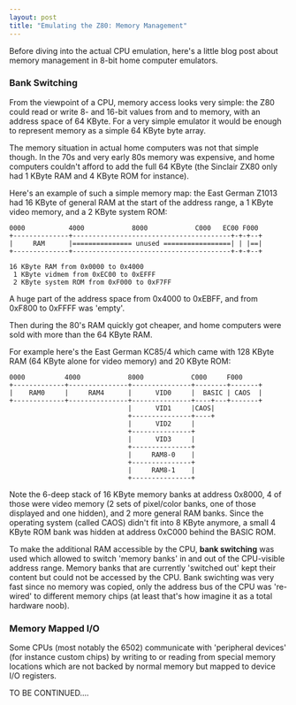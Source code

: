 ```yaml
---
layout: post
title: "Emulating the Z80: Memory Management"
---
```


Before diving into the actual CPU emulation, here's a little blog post
about memory management in 8-bit home computer emulators.

### Bank Switching

From the viewpoint of a CPU, memory access looks very simple: the Z80
could read or write 8- and 16-bit values from and to memory, with an
address space of 64 KByte. For a very simple emulator it would be enough
to represent memory as a simple 64 KByte byte array.

The memory situation in actual home computers was not that simple though. In
the 70s and very early 80s memory was expensive, and home computers couldn't
afford to add the full 64 KByte (the Sinclair ZX80 only had 1 KByte RAM and
4 KByte ROM for instance).

Here's an example of such a simple memory map: the East German Z1013 had 
16 KByte of general RAM at the start of the address range, a 1 KByte video
memory, and a 2 KByte system ROM:

```                                     
0000           4000            8000            C000   EC00 F000
+--------------+----------------------------------------+-+-+--+
|     RAM      |=============== unused =================| | |==|
+--------------+----------------------------------------+-+-+--+

16 KByte RAM from 0x0000 to 0x4000
 1 KByte vidmem from 0xEC00 to 0xEFFF
 2 KByte system ROM from 0xF000 to 0xF7FF
```

A huge part of the address space from 0x4000 to 0xEBFF, and from 0xF800 to
0xFFFF was 'empty'.

Then during the 80's RAM quickly got cheaper, and home computers were sold
with more than the 64 KByte RAM.

For example here's the East German KC85/4 which came with 128 KByte RAM
(64 KByte alone for video memory) and 20 KByte ROM:

```
0000          4000            8000            C000     F000
+-------------+---------------+---------------+--------+-------+
|    RAM0     |     RAM4      |      VID0     |  BASIC | CAOS  |
+-------------+---------------+---------------+----+---+-------+
                              |      VID1     |CAOS|
                              +---------------+----+
                              |      VID2     |
                              +---------------+
                              |      VID3     |
                              +---------------+
                              |     RAM8-0    |
                              +---------------+
                              |     RAM8-1    |
                              +---------------+
```

Note the 6-deep stack of 16 KByte memory banks at address 0x8000, 4 of those
were video memory (2 sets of pixel/color banks, one of those displayed and one
hidden), and 2 more general RAM banks. Since the operating system (called CAOS)
didn't fit into 8 KByte anymore, a small 4 KByte ROM bank was hidden at address
0xC000 behind the BASIC ROM.


To make the additional RAM accessible by the CPU, **bank switching** was used
which allowed to switch 'memory banks' in and out of the CPU-visible
address range. Memory banks that are currently 'switched out' kept their
content but could not be accessed by the CPU. Bank swichting was very fast 
since no memory was copied, only the address bus of the CPU was 're-wired'
to different memory chips (at least that's how imagine it as a total
hardware noob).

### Memory Mapped I/O

Some CPUs (most notably the 6502) communicate with 'peripheral devices' (for
instance custom chips) by writing to or reading from special memory locations
which are not backed by normal memory but mapped to device I/O registers.

TO BE CONTINUED....







